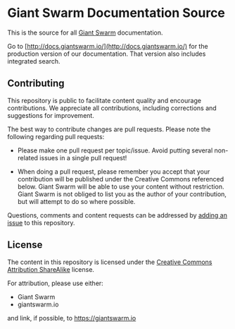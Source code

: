 # Giant Swarm Documentation Source

This is the source for all [Giant Swarm](https://giantswarm.io) documentation.

Go to [http://docs.giantswarm.io/](http://docs.giantswarm.io/) for the production version of our documentation. That version also includes integrated search.

## Contributing

This repository is public to facilitate content quality and encourage contributions. We appreciate all contributions, including corrections and suggestions for improvement.

The best way to contribute changes are pull requests. Please note the following regarding pull requests:

* Please make one pull request per topic/issue. Avoid putting several non-related issues in a single pull request!

* When doing a pull request, please remember you accept that your contribution will be published under the Creative Commons referenced below. Giant Swarm will be able to use your content without restriction.   Giant Swarm is not obliged to list you as the author of your contribution, but will attempt to do so where possible.

Questions, comments and content requests can be addressed by [adding an issue](issues/new)  to this repository.

## License

The content in this repository is licensed under the [Creative Commons Attribution ShareAlike](http://creativecommons.org/licenses/by-sa/4.0/) license.

For attribution, please use either:

* Giant Swarm
* giantswarm.io

and link, if possible, to https://giantswarm.io
